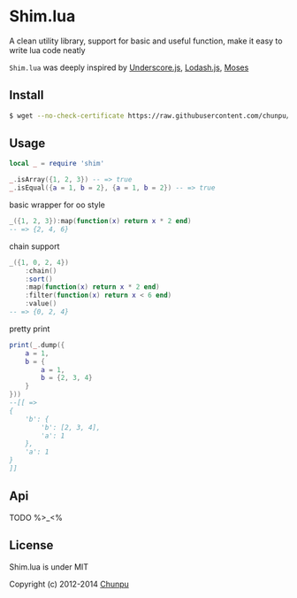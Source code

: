 Shim.lua
===

A clean utility library, support for basic and useful function, make it easy to write lua code neatly

`Shim.lua` was deeply inspired by [Underscore.js](https://github.com/jashkenas/underscore), [Lodash.js](https://github.com/lodash/lodash), [Moses](https://github.com/Yonaba/Moses)

Install
---

```bash
$ wget --no-check-certificate https://raw.githubusercontent.com/chunpu/Shim/master/shim.lua
```

Usage
---

```lua
local _ = require 'shim'

_.isArray({1, 2, 3}) -- => true
_.isEqual({a = 1, b = 2}, {a = 1, b = 2}) -- => true
```

basic wrapper for oo style

```lua
_({1, 2, 3}):map(function(x) return x * 2 end)
-- => {2, 4, 6}
```

chain support

```lua
_({1, 0, 2, 4})
    :chain()
    :sort()
    :map(function(x) return x * 2 end)
    :filter(function(x) return x < 6 end)
    :value()
-- => {0, 2, 4}
```

pretty print

```lua
print(_.dump({
    a = 1,
    b = {
        a = 1,
        b = {2, 3, 4}
    }
}))
--[[ =>
{
    'b': {
        'b': [2, 3, 4],
        'a': 1
    },
    'a': 1
}
]]
```

Api
---

TODO %>_<%


License
---

Shim.lua is under MIT

Copyright (c) 2012-2014 [Chunpu](https://github.com/chunpu)

